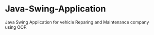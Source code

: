 # Java-Swing-Application
Java Swing Application for vehicle Reparing and Maintenance company using OOP. 
